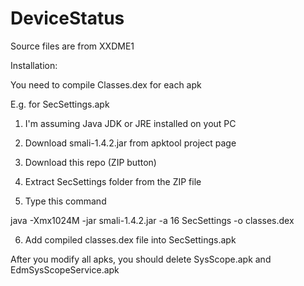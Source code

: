 DeviceStatus
============

Source files are from XXDME1

Installation:

You need to compile Classes.dex for each apk

E.g. for SecSettings.apk

1. I'm assuming Java JDK or JRE installed on yout PC

2. Download smali-1.4.2.jar from apktool project page

3. Download this repo (ZIP button)

4. Extract SecSettings folder from the ZIP file

5. Type this command 

  java -Xmx1024M -jar smali-1.4.2.jar -a 16 SecSettings -o classes.dex
  
6. Add compiled classes.dex file into SecSettings.apk

After you modify all apks, you should delete SysScope.apk and EdmSysScopeService.apk
